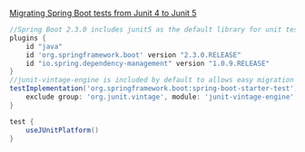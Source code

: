 [Migrating Spring Boot tests from Junit 4 to Junit 5](https://www.javacodemonk.com/migrating-spring-boot-tests-from-junit-4-to-junit-5-00aa2839)

```groovy
//Spring Boot 2.3.0 includes junit5 as the default library for unit testing. It also includes junit vintage library that allows you to run Junit 4 and Junit 5 in parallel, so that you can slowly and easily migrate existing testcases from Junit 4 to Junit 5 without breaking anything.
plugins {
    id "java"
    id 'org.springframework.boot' version "2.3.0.RELEASE"
    id "io.spring.dependency-management" version "1.0.9.RELEASE"
}
//junit-vintage-engine is included by default to allows easy migration from Junit 4 to Junit 5, by allowing both Junit 4 and Junit 5 based tests to run in parallel. You can exclude junit-vintage-engine if you do not have any Junit 4 based testcase in your application.
testImplementation('org.springframework.boot:spring-boot-starter-test') {
    exclude group: 'org.junit.vintage', module: 'junit-vintage-engine'  
}

test {
    useJUnitPlatform()
}
```

